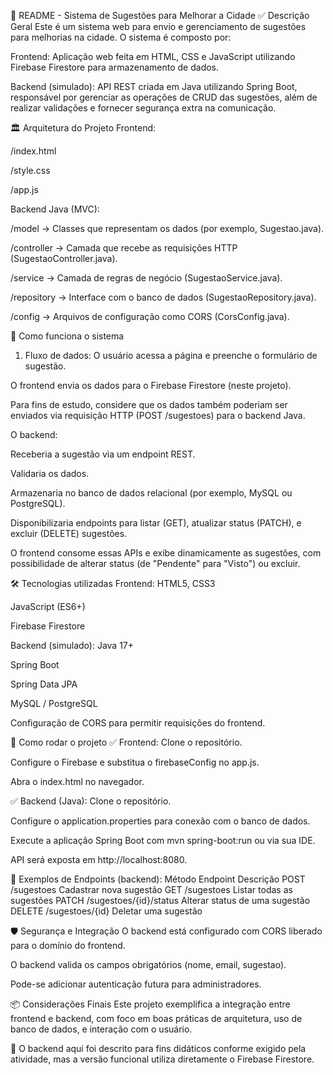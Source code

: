 📄 README - Sistema de Sugestões para Melhorar a Cidade
✅ Descrição Geral
Este é um sistema web para envio e gerenciamento de sugestões para melhorias na cidade. O sistema é composto por:

Frontend: Aplicação web feita em HTML, CSS e JavaScript utilizando Firebase Firestore para armazenamento de dados.

Backend (simulado): API REST criada em Java utilizando Spring Boot, responsável por gerenciar as operações de CRUD das sugestões, além de realizar validações e fornecer segurança extra na comunicação.

🏛️ Arquitetura do Projeto
Frontend:

/index.html

/style.css

/app.js

Backend Java (MVC):

/model → Classes que representam os dados (por exemplo, Sugestao.java).

/controller → Camada que recebe as requisições HTTP (SugestaoController.java).

/service → Camada de regras de negócio (SugestaoService.java).

/repository → Interface com o banco de dados (SugestaoRepository.java).

/config → Arquivos de configuração como CORS (CorsConfig.java).

🔄 Como funciona o sistema
1. Fluxo de dados:
O usuário acessa a página e preenche o formulário de sugestão.

O frontend envia os dados para o Firebase Firestore (neste projeto).

Para fins de estudo, considere que os dados também poderiam ser enviados via requisição HTTP (POST /sugestoes) para o backend Java.

O backend:

Receberia a sugestão via um endpoint REST.

Validaria os dados.

Armazenaria no banco de dados relacional (por exemplo, MySQL ou PostgreSQL).

Disponibilizaria endpoints para listar (GET), atualizar status (PATCH), e excluir (DELETE) sugestões.

O frontend consome essas APIs e exibe dinamicamente as sugestões, com possibilidade de alterar status (de "Pendente" para "Visto") ou excluir.

🛠️ Tecnologias utilizadas
Frontend:
HTML5, CSS3

JavaScript (ES6+)

Firebase Firestore

Backend (simulado):
Java 17+

Spring Boot

Spring Data JPA

MySQL / PostgreSQL

Configuração de CORS para permitir requisições do frontend.

🚀 Como rodar o projeto
✅ Frontend:
Clone o repositório.

Configure o Firebase e substitua o firebaseConfig no app.js.

Abra o index.html no navegador.

✅ Backend (Java):
Clone o repositório.

Configure o application.properties para conexão com o banco de dados.

Execute a aplicação Spring Boot com mvn spring-boot:run ou via sua IDE.

API será exposta em http://localhost:8080.

🧩 Exemplos de Endpoints (backend):
Método	Endpoint	Descrição
POST	/sugestoes	Cadastrar nova sugestão
GET	/sugestoes	Listar todas as sugestões
PATCH	/sugestoes/{id}/status	Alterar status de uma sugestão
DELETE	/sugestoes/{id}	Deletar uma sugestão

🛡️ Segurança e Integração
O backend está configurado com CORS liberado para o domínio do frontend.

O backend valida os campos obrigatórios (nome, email, sugestao).

Pode-se adicionar autenticação futura para administradores.

📦 Considerações Finais
Este projeto exemplifica a integração entre frontend e backend, com foco em boas práticas de arquitetura, uso de banco de dados, e interação com o usuário.

🎯 O backend aqui foi descrito para fins didáticos conforme exigido pela atividade, mas a versão funcional utiliza diretamente o Firebase Firestore.

